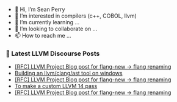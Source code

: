 - 👋 Hi, I’m Sean Perry
- 👀 I’m interested in compilers (c++, COBOL, llvm)
- 🌱 I’m currently learning ...
- 💞️ I’m looking to collaborate on ...
- 📫 How to reach me ...

<!---
s66perry/s66perry is a ✨ special ✨ repository because its `README.md` (this file) appears on your GitHub profile.
You can click the Preview link to take a look at your changes.
--->
### 📕 Latest LLVM Discourse Posts

<!-- DISCOURSE-LLVM:START -->
- [[RFC] LLVM Project Blog post for flang-new -&gt; flang renaming](https://discourse.llvm.org/t/rfc-llvm-project-blog-post-for-flang-new-flang-renaming/80915#post_11)
- [Building an llvm/clang/ast tool on windows](https://discourse.llvm.org/t/building-an-llvm-clang-ast-tool-on-windows/83136#post_1)
- [[RFC] LLVM Project Blog post for flang-new -&gt; flang renaming](https://discourse.llvm.org/t/rfc-llvm-project-blog-post-for-flang-new-flang-renaming/80915#post_10)
- [To make a custom LLVM 14 pass](https://discourse.llvm.org/t/to-make-a-custom-llvm-14-pass/83045#post_2)
- [[RFC] LLVM Project Blog post for flang-new -&gt; flang renaming](https://discourse.llvm.org/t/rfc-llvm-project-blog-post-for-flang-new-flang-renaming/80915#post_9)
<!-- DISCOURSE-LLVM:END -->
